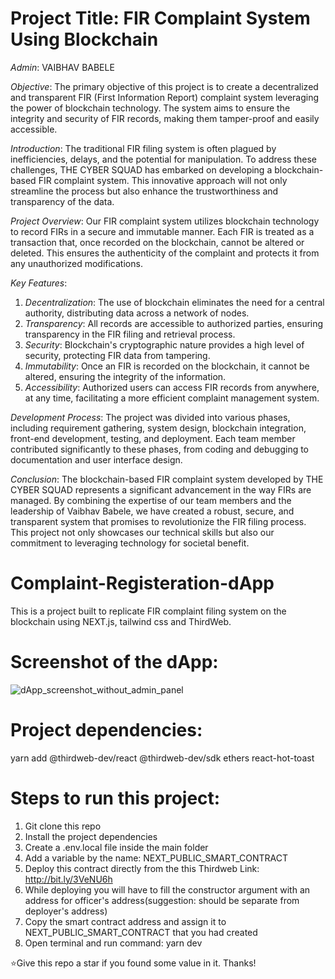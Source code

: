# Project Title: FIR Complaint System Using Blockchain


*Admin*: VAIBHAV BABELE

*Objective*: The primary objective of this project is to create a decentralized and transparent FIR (First Information Report) complaint system leveraging the power of blockchain technology. The system aims to ensure the integrity and security of FIR records, making them tamper-proof and easily accessible.

*Introduction*:
The traditional FIR filing system is often plagued by inefficiencies, delays, and the potential for manipulation. To address these challenges, THE CYBER SQUAD has embarked on developing a blockchain-based FIR complaint system. This innovative approach will not only streamline the process but also enhance the trustworthiness and transparency of the data.

*Project Overview*:
Our FIR complaint system utilizes blockchain technology to record FIRs in a secure and immutable manner. Each FIR is treated as a transaction that, once recorded on the blockchain, cannot be altered or deleted. This ensures the authenticity of the complaint and protects it from any unauthorized modifications.

*Key Features*:
1. *Decentralization*: The use of blockchain eliminates the need for a central authority, distributing data across a network of nodes.
2. *Transparency*: All records are accessible to authorized parties, ensuring transparency in the FIR filing and retrieval process.
3. *Security*: Blockchain's cryptographic nature provides a high level of security, protecting FIR data from tampering.
4. *Immutability*: Once an FIR is recorded on the blockchain, it cannot be altered, ensuring the integrity of the information.
5. *Accessibility*: Authorized users can access FIR records from anywhere, at any time, facilitating a more efficient complaint management system.

*Development Process*:
The project was divided into various phases, including requirement gathering, system design, blockchain integration, front-end development, testing, and deployment. Each team member contributed significantly to these phases, from coding and debugging to documentation and user interface design.

*Conclusion*:
The blockchain-based FIR complaint system developed by THE CYBER SQUAD represents a significant advancement in the way FIRs are managed. By combining the expertise of our team members and the leadership of Vaibhav Babele, we have created a robust, secure, and transparent system that promises to revolutionize the FIR filing process. This project not only showcases our technical skills but also our commitment to leveraging technology for societal benefit.
# Complaint-Registeration-dApp
 This is a project built to replicate FIR complaint filing system on the blockchain using NEXT.js, tailwind css and ThirdWeb.
 
 # Screenshot of the dApp:
 
![dApp_screenshot_without_admin_panel](https://user-images.githubusercontent.com/107293201/202850138-419b8598-2ea7-4c0f-9604-ff43ffde42ee.png)

# Project dependencies:
yarn add @thirdweb-dev/react @thirdweb-dev/sdk ethers react-hot-toast

# Steps to run this project:
1. Git clone this repo
2. Install the project dependencies
3. Create a .env.local file inside the main folder
4. Add a variable by the name: NEXT_PUBLIC_SMART_CONTRACT
5. Deploy this contract directly from the this Thirdweb Link: http://bit.ly/3VeNU6h
6. While deploying you will have to fill the constructor argument with an address for officer's address(suggestion: should be separate from deployer's address)
7. Copy the smart contract address and assign it to NEXT_PUBLIC_SMART_CONTRACT that you had created
8. Open terminal and run command: yarn dev

⭐Give this repo a star if you found some value in it. 
Thanks!
